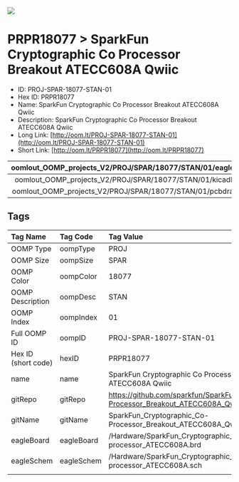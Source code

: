 


  
![][im]
# PRPR18077 > SparkFun Cryptographic Co Processor Breakout ATECC608A Qwiic

- ID: PROJ-SPAR-18077-STAN-01
- Hex ID: PRPR18077
- Name: SparkFun Cryptographic Co Processor Breakout ATECC608A Qwiic
- Description: SparkFun Cryptographic Co Processor Breakout ATECC608A Qwiic
- Long Link: [http://oom.lt/PROJ-SPAR-18077-STAN-01](http://oom.lt/PROJ-SPAR-18077-STAN-01)
- Short Link: [http://oom.lt/PRPR18077](http://oom.lt/PRPR18077)
  

|oomlout_OOMP_projects_V2/PROJ/SPAR/18077/STAN/01/eagleImage.png|oomlout_OOMP_projects_V2/PROJ/SPAR/18077/STAN/01/eagleSchemImage.png|oomlout_OOMP_projects_V2/PROJ/SPAR/18077/STAN/01/kicadPcb3dFront.png|oomlout_OOMP_projects_V2/PROJ/SPAR/18077/STAN/01/kicadPcb3dBack.png|
| :---: | :---: | :---: | :---: |
|oomlout_OOMP_projects_V2/PROJ/SPAR/18077/STAN/01/kicadPcb3d.png|oomlout_OOMP_projects_V2/PROJ/SPAR/18077/STAN/01/bomBack.png|oomlout_OOMP_projects_V2/PROJ/SPAR/18077/STAN/01/bomFront.png|oomlout_OOMP_projects_V2/PROJ/SPAR/18077/STAN/01/pcbdraw.svg|
|oomlout_OOMP_projects_V2/PROJ/SPAR/18077/STAN/01/pcbdrawBack.svg||||

## Tags
  

|Tag Name|Tag Code|Tag Value|
| :--- | :--- | :--- |
|OOMP Type|oompType|PROJ|
|OOMP Size|oompSize|SPAR|
|OOMP Color|oompColor|18077|
|OOMP Description|oompDesc|STAN|
|OOMP Index|oompIndex|01|
|Full OOMP ID|oompID|PROJ-SPAR-18077-STAN-01|
|Hex ID (short code)|hexID|PRPR18077|
|name|name|SparkFun Cryptographic Co Processor Breakout ATECC608A Qwiic|
|gitRepo|gitRepo|https://github.com/sparkfun/SparkFun_Cryptographic_Co-Processor_Breakout_ATECC608A_Qwiic|
|gitName|gitName|SparkFun_Cryptographic_Co-Processor_Breakout_ATECC608A_Qwiic|
|eagleBoard|eagleBoard|/Hardware/SparkFun_Cryptographic_Co-processor_ATECC608A.brd|
|eagleSchem|eagleSchem|/Hardware/SparkFun_Cryptographic_Co-processor_ATECC608A.sch|
||||



[im]: PROJ/SPAR/18077/STAN/01/kicadPcb3d_450.png
